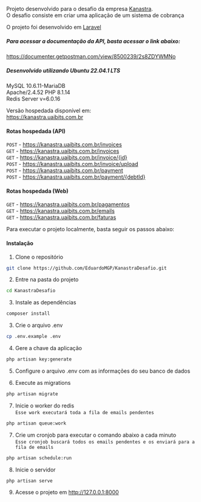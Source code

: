
Projeto desenvolvido para o desafio da empresa [Kanastra](https://kanastra.com.br).  
O desafio consiste em criar uma aplicação de um sistema de cobrança    

O projeto foi desenvolvido em [Laravel](https://laravel.com/)  

##### Para acessar a documentação da API, basta acessar o link abaixo:  
https://documenter.getpostman.com/view/8500239/2s8ZDYWMNo

##### Desenvolvido utilizando Ubuntu 22.04.1 LTS  
MySQL 10.6.11-MariaDB  
Apache/2.4.52 PHP 8.1.14  
Redis Server v=6.0.16  

Versão hospedada disponível em:  
https://kanastra.uaibits.com.br  

#### Rotas hospedada (API) 

`POST`  - https://kanastra.uaibits.com.br/invoices  
`GET`   - https://kanastra.uaibits.com.br/invoices  
`GET`   - https://kanastra.uaibits.com.br/invoice/{id}  
`POST`   - https://kanastra.uaibits.com.br/invoice/upload  
`POST`   - https://kanastra.uaibits.com.br/payment  
`POST`   - https://kanastra.uaibits.com.br/payment/{debtId}

#### Rotas hospedada (Web)

`GET`  - https://kanastra.uaibits.com.br/pagamentos  
`GET`   - https://kanastra.uaibits.com.br/emails  
`GET`   - https://kanastra.uaibits.com.br/faturas

Para executar o projeto localmente, basta seguir os passos abaixo:

#### Instalação

1. Clone o repositório
```bash
git clone https://github.com/EduardoMGP/KanastraDesafio.git
```

2. Entre na pasta do projeto
```bash
cd KanastraDesafio
```

3. Instale as dependências
```bash
composer install
```

3. Crie o arquivo .env
```bash
cp .env.example .env
```

4. Gere a chave da aplicação
```bash
php artisan key:generate
```

5. Configure o arquivo .env com as informações do seu banco de dados   

6. Execute as migrations
```bash
php artisan migrate
```

7. Inicie o worker do redis  
   `Esse work executará toda a fila de emails pendentes`
```bash
php artisan queue:work
```

7. Crie um cronjob para executar o comando abaixo a cada minuto  
`Esse cronjob buscará todos os emails pendentes e os enviará para a fila de emails`
```bash
php artisan schedule:run
```

8. Inicie o servidor
```bash
php artisan serve
```

9. Acesse o projeto em http://127.0.0.1:8000
